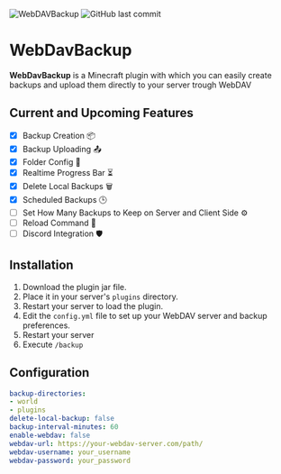![WebDAVBackup](https://github.com/user-attachments/assets/49586ea5-1b74-490f-ad6a-045f7fbdc150)
![GitHub last commit](https://img.shields.io/github/last-commit/Blis204/WebDavBackup)

# WebDavBackup

**WebDavBackup** is a Minecraft plugin with which you can easily create backups and upload them directly to your server trough WebDAV

## Current and Upcoming Features

- [x] Backup Creation 📦
- [x] Backup Uploading 📤
- [x] Folder Config 📁
- [x] Realtime Progress Bar ⏳
- [x] Delete Local Backups 🗑️
- [x] Scheduled Backups 🕒
- [ ] Set How Many Backups to Keep on Server and Client Side ⚙️
- [ ] Reload Command 🔄
- [ ] Discord Integration 🛡️

## Installation

1. Download the plugin jar file.
2. Place it in your server's `plugins` directory.
3. Restart your server to load the plugin.
4. Edit the `config.yml` file to set up your WebDAV server and backup preferences.
5. Restart your server
6. Execute `/backup`
## Configuration

```yaml
backup-directories:
- world
- plugins
delete-local-backup: false
backup-interval-minutes: 60
enable-webdav: false
webdav-url: https://your-webdav-server.com/path/
webdav-username: your_username
webdav-password: your_password
